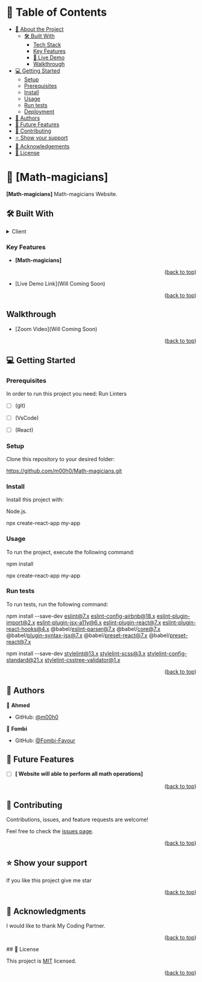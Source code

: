 <a name="readme-top"></a>

<div align="center">
  
</div>

# 📗 Table of Contents
- [📖 About the Project](#about-project)
  - [🛠 Built With](#built-with)
    - [Tech Stack](#tech-stack)
    - [Key Features](#key-features)
    - [🚀 Live Demo](#live-demo)
    - [ Walkthrough](#walkthrough)
- [💻 Getting Started](#getting-started)
  - [Setup](#setup)
  - [Prerequisites](#prerequisites)
  - [Install](#install)
  - [Usage](#usage)
  - [Run tests](#run-tests)
  - [Deployment](#deployment)
- [👥 Authors](#authors)
- [🔭 Future Features](#future-features)
- [🤝 Contributing](#contributing)
- [⭐️ Show your support](#support)
- [🙏 Acknowledgements](#acknowledgements)
- [📝 License](#license)

# 📖 [Math-magicians] <a name="Math-magicians"></a>



**[Math-magicians]** Math-magicians Website.

## 🛠 Built With <a name="built-with"></a>


<details>  <a name="tech-stack"></a>
  <summary>Client</summary>
  <ul>
    <li><a href="#">HTML</a></li>
    <li><a href="#">CSS</a></li>
    <li><a href="#">JAVASCRIPT</a></li>
    <li><a href="#">REACT</a></li>
  </ul>
</details>


### Key Features <a name="key-features"></a>


- **[Math-magicians]**

<p align="right">(<a href="#readme-top">back to top</a>)</p>

- [Live Demo Link](Will Coming Soon)

<p align="right">(<a href="#readme-top">back to top</a>)</p>

## Walkthrough <a name="walkthrough"></a>

- [Zoom Video](Will Coming Soon)

<p align="right">(<a href="#readme-top">back to top</a>)</p>

## 💻 Getting Started <a name="start-project"></a>

### Prerequisites

In order to run this project you need: Run Linters
- [ ] (git)
- [ ] (VsCode)
- [ ] (React)


### Setup

Clone this repository to your desired folder:

https://github.com/m00h0/Math-magicians.git

### Install

Install this project with:


Node.js.

npx create-react-app my-app

### Usage

To run the project, execute the following command: 


npm install 

npx create-react-app my-app


### Run tests

To run tests, run the following command:


npm install --save-dev eslint@7.x eslint-config-airbnb@18.x eslint-plugin-import@2.x eslint-plugin-jsx-a11y@6.x eslint-plugin-react@7.x eslint-plugin-react-hooks@4.x @babel/eslint-parser@7.x @babel/core@7.x  @babel/plugin-syntax-jsx@7.x  @babel/preset-react@7.x @babel/preset-react@7.x

npm install --save-dev stylelint@13.x stylelint-scss@3.x stylelint-config-standard@21.x stylelint-csstree-validator@1.x

<p align="right">(<a href="#readme-top">back to top</a>)</p>



## 👥 Authors <a name="Ahmed"></a>


👤 **Ahmed**

- GitHub: [@m00h0](https://github.com/m00h0)

👤 **Fombi**

- GitHub: [@Fombi-Favour](https://github.com/Fombi-Favour)


## 🔭 Future Features <a name="future-features"></a>

- [ ] **[ Website will able to perform all math operations]**

<p align="right">(<a href="#readme-top">back to top</a>)</p>


## 🤝 Contributing <a name="Microverse"></a>

Contributions, issues, and feature requests are welcome!

Feel free to check the [issues page](https://github.com/m00h0/Math-magicians/issues).

<p align="right">(<a href="#readme-top">back to top</a>)</p>

## ⭐️ Show your support <a name="support"></a>

If you like this project give me star

<p align="right">(<a href="#readme-top">back to top</a>)</p>

## 🙏 Acknowledgments <a name="acknowledgements"></a>

I would like to thank My Coding Partner.

<p align="right">(<a href="#readme-top">back to top</a>)</p>
## 📝 License <a name="license"></a>

This project is [MIT](MIT.md) licensed.

<p align="right">(<a href="#readme-top">back to top</a>)</p>
